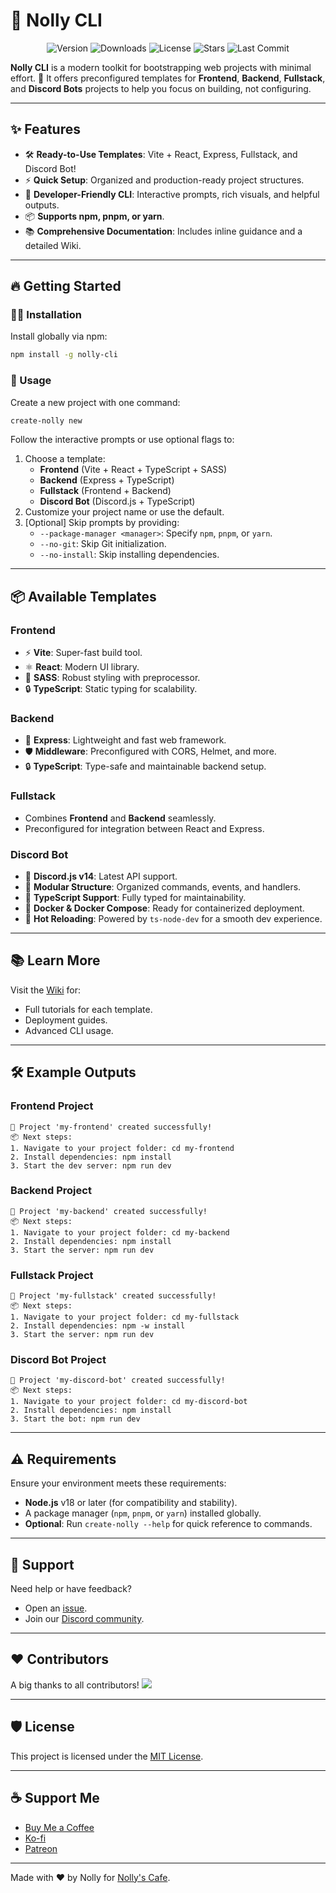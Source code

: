# 🌟 Nolly CLI

<div align="center">
  <img src="https://img.shields.io/npm/v/nolly-cli?color=brightgreen&style=flat-square" alt="Version">
  <img src="https://img.shields.io/npm/dt/nolly-cli?color=blue&style=flat-square" alt="Downloads">
  <img src="https://img.shields.io/github/license/nollyscafe/nolly-cli?style=flat-square" alt="License">
  <img src="https://img.shields.io/github/stars/nollyscafe/nolly-cli?style=social" alt="Stars">
  <img src="https://img.shields.io/github/last-commit/nollyscafe/nolly-cli?style=flat-square" alt="Last Commit">
</div>

**Nolly CLI** is a modern toolkit for bootstrapping web projects with minimal effort. 🚀
It offers preconfigured templates for **Frontend**, **Backend**, **Fullstack**, and **Discord Bots** projects to help you focus on building, not configuring.

---

## ✨ Features

- 🛠️ **Ready-to-Use Templates**: Vite + React, Express, Fullstack, and Discord Bot!
- ⚡ **Quick Setup**: Organized and production-ready project structures.
- 🌈 **Developer-Friendly CLI**: Interactive prompts, rich visuals, and helpful outputs.
- 📦 **Supports npm, pnpm, or yarn**.
- 📚 **Comprehensive Documentation**: Includes inline guidance and a detailed Wiki.

---

## 🔥 Getting Started

### 🧑‍💻 Installation

Install globally via npm:

```bash
npm install -g nolly-cli
```

### 🎉 Usage

Create a new project with one command:

```bash
create-nolly new
```

Follow the interactive prompts or use optional flags to:
1. Choose a template:
   - **Frontend** (Vite + React + TypeScript + SASS)
   - **Backend** (Express + TypeScript)
   - **Fullstack** (Frontend + Backend)
   - **Discord Bot** (Discord.js + TypeScript)
2. Customize your project name or use the default.
3. [Optional] Skip prompts by providing:
   - `--package-manager <manager>`: Specify `npm`, `pnpm`, or `yarn`.
   - `--no-git`: Skip Git initialization.
   - `--no-install`: Skip installing dependencies.

---

## 📦 Available Templates

### Frontend
- ⚡ **Vite**: Super-fast build tool.
- ⚛️ **React**: Modern UI library.
- 🎨 **SASS**: Robust styling with preprocessor.
- 🔒 **TypeScript**: Static typing for scalability.

### Backend
- 🚀 **Express**: Lightweight and fast web framework.
- 🛡️ **Middleware**: Preconfigured with CORS, Helmet, and more.
- 🔒 **TypeScript**: Type-safe and maintainable backend setup.

### Fullstack
- Combines **Frontend** and **Backend** seamlessly.
- Preconfigured for integration between React and Express.

### Discord Bot
- 🤖 **Discord.js v14**: Latest API support.
- 📂 **Modular Structure**: Organized commands, events, and handlers.
- 🚀 **TypeScript Support**: Fully typed for maintainability.
- 🐳 **Docker & Docker Compose**: Ready for containerized deployment.
- 🔧 **Hot Reloading**: Powered by `ts-node-dev` for a smooth dev experience.

---

## 📚 Learn More

Visit the [Wiki](https://github.com/nollyscafe/nolly-cli/wiki) for:
- Full tutorials for each template.
- Deployment guides.
- Advanced CLI usage.

---

## 🛠️ Example Outputs

### Frontend Project
```plaintext
🎉 Project 'my-frontend' created successfully!
📦 Next steps:
1. Navigate to your project folder: cd my-frontend
2. Install dependencies: npm install
3. Start the dev server: npm run dev
```

### Backend Project
```plaintext
🎉 Project 'my-backend' created successfully!
📦 Next steps:
1. Navigate to your project folder: cd my-backend
2. Install dependencies: npm install
3. Start the server: npm run dev
```

### Fullstack Project
```plaintext
🎉 Project 'my-fullstack' created successfully!
📦 Next steps:
1. Navigate to your project folder: cd my-fullstack
2. Install dependencies: npm -w install
3. Start the server: npm run dev
```

### Discord Bot Project
```plaintext
🎉 Project 'my-discord-bot' created successfully!
📦 Next steps:
1. Navigate to your project folder: cd my-discord-bot
2. Install dependencies: npm install
3. Start the bot: npm run dev
```

---

## ⚠️ Requirements

Ensure your environment meets these requirements:
- **Node.js** v18 or later (for compatibility and stability).
- A package manager (`npm`, `pnpm`, or `yarn`) installed globally.
- **Optional**: Run `create-nolly --help` for quick reference to commands.

---

## 💬 Support

Need help or have feedback?
- Open an [issue](https://github.com/nollyscafe/nolly-cli/issues).
- Join our [Discord community](https://discord.gg/T9eaXaVun6).

---

## ❤️ Contributors

A big thanks to all contributors!
<a href="https://github.com/nollyscafe/nolly-cli/graphs/contributors">
  <img src="https://contrib.rocks/image?repo=nollyscafe/nolly-cli" />
</a>

---

## 🛡️ License

This project is licensed under the [MIT License](LICENSE).

---

## ☕ Support Me

- [Buy Me a Coffee](https://buymeacoffee.com/nolly.cafe)
- [Ko-fi](https://ko-fi.com/nolly__)
- [Patreon](https://patreon.com/_nolly)

---

Made with ❤️ by Nolly for [Nolly's Cafe](https://cafe.thenolle.com).
